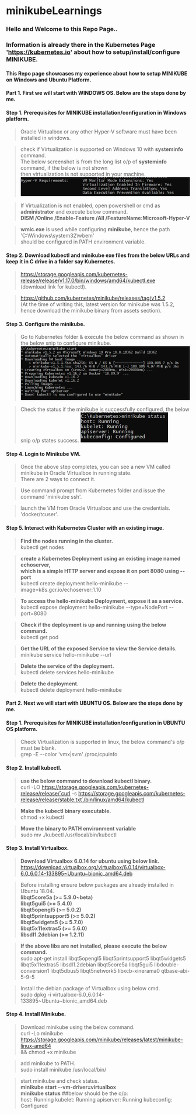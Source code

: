 # minikubeLearnings

### Hello and Welcome to this Repo Page..
### Information is already there in the Kubernetes Page 'https://kubernetes.io' about how to setup/install/configure MINIKUBE.
#### This Repo page showcases my experience about how to setup MINIKUBE on Windows and Ubuntu Platform.

#### Part 1. First we will start with WINDOWS OS. Below are the steps done by me.

#### Step 1. Prerequisites for MINIKUBE installation/configuration in Windows platform.
> Oracle Virtualbox or any other Hyper-V software must have been installed in windows.

> check if Virtualization is supported on Windows 10 with <b>systeminfo</b> command.  
The below screenshot is from the long list o/p of <b>systeminfo</b> command, if the below is not shown  
then virtualization is not supported in your machine.
![alt text](https://github.com/sanjibbehera/minikubeLearnings/blob/master/hyperVrequirement_windows.JPG)

> If Virtualization is not enabled, open powershell or cmd as <b>administrator</b> and execute below command.  
<b>DISM /Online /Enable-Feature /All /FeatureName:Microsoft-Hyper-V</b>

> <b>wmic.exe</b> is used while configuring <b>minikube</b>, hence the path 'C:\Windows\system32\wbem'  
should be configured in PATH environment variable.

#### Step 2. Download kubectl and minikube exe files from the below URLs and keep it in C drive in a folder say Kubernetes.
> https://storage.googleapis.com/kubernetes-release/release/v1.17.0/bin/windows/amd64/kubectl.exe  
(download link for kubectl).

> https://github.com/kubernetes/minikube/releases/tag/v1.5.2  
(At the time of writing this, latest version for minikube was 1.5.2, hence download the minikube binary from assets section).

#### Step 3. Configure the minikube.
> Go to Kubernetes folder & execute the below command as shown in the below snip to configure minikube.
![alt text](https://github.com/sanjibbehera/minikubeLearnings/blob/master/minikube_successful_start.JPG)

> Check the status if the minikube is successfully configured, the below snip o/p states success.
![alt text](https://github.com/sanjibbehera/minikubeLearnings/blob/master/minikube_successful_configuration.JPG)

#### Step 4. Login to Minikube VM.
> Once the above step completes, you can see a new VM called minikube in Oracle Virtualbox in running state.  
There are 2 ways to connect it.

> Use command prompt from Kubernetes folder and issue the command 'minikube ssh'.

> launch the VM from Oracle Virtualbox and use the credentials. 'docker/tcuser'.

#### Step 5. Interact with Kubernetes Cluster with an existing image.
> <b> Find the nodes running in the cluster.</b>  
kubectl get nodes

> <b>create a Kubernetes Deployment using an existing image named echoserver,  
which is a simple HTTP server and expose it on port 8080 using --port</b>   
kubectl create deployment hello-minikube --image=k8s.gcr.io/echoserver:1.10

> <b>To access the hello-minikube Deployment, expose it as a service.</b>  
kubectl expose deployment hello-minikube --type=NodePort --port=8080

> <b>Check if the deployment is up and running using the below command.</b>  
kubectl get pod

> <b>Get the URL of the exposed Service to view the Service details.</b>  
minikube service hello-minikube --url

> <b>Delete the service of the deployment.</b>  
kubectl delete services hello-minikube

> <b>Delete the deployment.</b>  
kubectl delete deployment hello-minikube

#### Part 2. Next we will start with UBUNTU OS. Below are the steps done by me.

#### Step 1. Prerequisites for MINIKUBE installation/configuration in UBUNTU OS platform.
> Check Virtualization is supported in linux, the below command's o/p must be blank.  
grep -E --color 'vmx|svm' /proc/cpuinfo

#### Step 2. Install kubectl. 
> <b>use the below command to download kubectl binary.</b>  
curl -LO https://storage.googleapis.com/kubernetes-release/release/`curl -s https://storage.googleapis.com/kubernetes-release/release/stable.txt`/bin/linux/amd64/kubectl

> <b>Make the kubectl binary executable.</b>  
chmod +x kubectl

> <b>Move the binary to PATH environment variable</b>  
sudo mv ./kubectl /usr/local/bin/kubectl

#### Step 3. Install Virtualbox.
> <b>Download Virtualbox 6.0.14 for ubuntu using below link.</b>  
https://download.virtualbox.org/virtualbox/6.0.14/virtualbox-6.0_6.0.14-133895~Ubuntu~bionic_amd64.deb

> Before installing ensure below packages are already installed in Ubuntu 18.04.  
<b>libqt5core5a (>= 5.9.0~beta)</b>  
<b>libqt5gui5 (>= 5.4.0)</b>  
<b>libqt5opengl5 (>= 5.0.2)</b>  
<b>libqt5printsupport5 (>= 5.0.2)</b>  
<b>libqt5widgets5 (>= 5.7.0)</b>  
<b>libqt5x11extras5 (>= 5.6.0)</b>  
<b>libsdl1.2debian (>= 1.2.11)</b>  

> <b>If the above libs are not installed, please execute the below command.</b>  
sudo apt-get install libqt5opengl5 libqt5printsupport5 libqt5widgets5 libqt5x11extras5 libsdl1.2debian libqt5core5a libqt5gui5 libdouble-conversion1 libqt5dbus5 libqt5network5 libxcb-xinerama0 qtbase-abi-5-9-5

> Install the debian package of Virtualbox using below cmd.  
sudo dpkg -i virtualbox-6.0_6.0.14-133895~Ubuntu~bionic_amd64.deb

#### Step 4. Install Minikube.
> Download minikube using the below command.  
curl -Lo minikube https://storage.googleapis.com/minikube/releases/latest/minikube-linux-amd64 \
  && chmod +x minikube
  
> add minikube to PATH.  
sudo install minikube /usr/local/bin/

> start minikube and check status.  
<b>minikube start --vm-driver=virtualbox</b>  
<b>minikube status</b>  ##below should be the o/p:  
host: Running
kubelet: Running
apiserver: Running
kubeconfig: Configured

